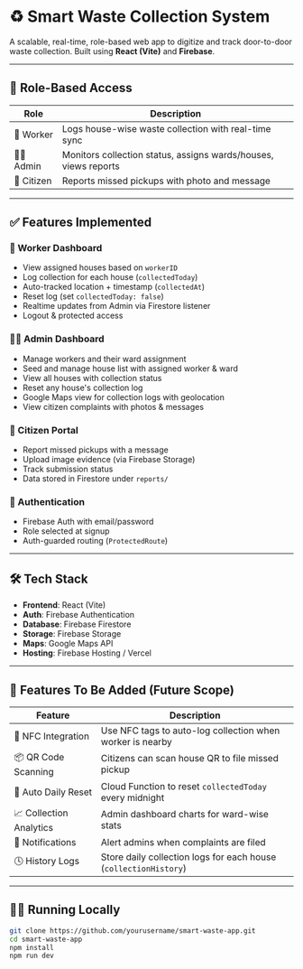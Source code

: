 # ♻️ Smart Waste Collection System

A scalable, real-time, role-based web app to digitize and track door-to-door waste collection. Built using **React (Vite)** and **Firebase**.

---

## 🔐 Role-Based Access

| Role     | Description |
|----------|-------------|
| 👷 Worker | Logs house-wise waste collection with real-time sync |
| 🧑‍⚕️ Admin | Monitors collection status, assigns wards/houses, views reports |
| 🙋 Citizen | Reports missed pickups with photo and message |

---

## ✅ Features Implemented

### 👷 Worker Dashboard
- View assigned houses based on `workerID`
- Log collection for each house (`collectedToday`)
- Auto-tracked location + timestamp (`collectedAt`)
- Reset log (set `collectedToday: false`)
- Realtime updates from Admin via Firestore listener
- Logout & protected access

### 🧑‍⚕️ Admin Dashboard
- Manage workers and their ward assignment
- Seed and manage house list with assigned worker & ward
- View all houses with collection status
- Reset any house's collection log
- Google Maps view for collection logs with geolocation
- View citizen complaints with photos & messages

### 🙋 Citizen Portal
- Report missed pickups with a message
- Upload image evidence (via Firebase Storage)
- Track submission status
- Data stored in Firestore under `reports/`

### 🔐 Authentication
- Firebase Auth with email/password
- Role selected at signup
- Auth-guarded routing (`ProtectedRoute`)

---

## 🛠 Tech Stack

- **Frontend**: React (Vite)
- **Auth**: Firebase Authentication
- **Database**: Firebase Firestore
- **Storage**: Firebase Storage
- **Maps**: Google Maps API
- **Hosting**: Firebase Hosting / Vercel

---

## 🔮 Features To Be Added (Future Scope)

| Feature | Description |
|--------|-------------|
| 📲 NFC Integration | Use NFC tags to auto-log collection when worker is nearby |
| 📦 QR Code Scanning | Citizens can scan house QR to file missed pickup |
| 📅 Auto Daily Reset | Cloud Function to reset `collectedToday` every midnight |
| 📈 Collection Analytics | Admin dashboard charts for ward-wise stats |
| 🔔 Notifications | Alert admins when complaints are filed |
| 🕓 History Logs | Store daily collection logs for each house (`collectionHistory`) |

---

## 🧑‍💻 Running Locally

```bash
git clone https://github.com/yourusername/smart-waste-app.git
cd smart-waste-app
npm install
npm run dev
